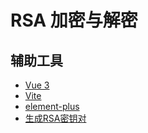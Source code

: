 # RSA 加密与解密

## 辅助工具

- [Vue 3](https://v3.cn.vuejs.org/)
- [Vite](https://cn.vitejs.dev/)
- [element-plus](https://element-plus.gitee.io/#/zh-CN)
- [生成RSA密钥对](http://web.chacuo.net/netrsakeypair)